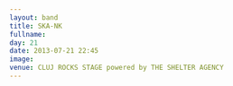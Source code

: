 ```yaml
---
layout: band
title: SKA-NK
fullname: 
day: 21
date: 2013-07-21 22:45
image: 
venue: CLUJ ROCKS STAGE powered by THE SHELTER AGENCY
---
```



